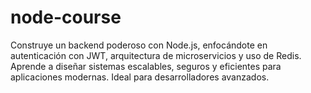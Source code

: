 # node-course
Construye un backend poderoso con Node.js, enfocándote en autenticación con JWT, arquitectura de microservicios y uso de Redis. Aprende a diseñar sistemas escalables, seguros y eficientes para aplicaciones modernas. Ideal para desarrolladores avanzados.
